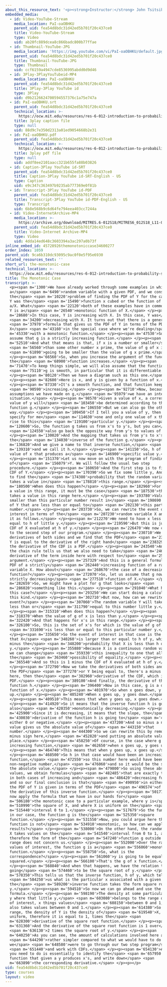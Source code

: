 ```yaml
---
about_this_resource_text: '<p><strong>Instructor:</strong> John Tsitsiklis</p>'
embedded_media:
  - id: Video-YouTube-Stream
    media_location: PaI-oaOBHKU
    parent_uid: fea54d8bdc31d42ed5b701f20c437ce0
    title: Video-YouTube-Stream
    type: Video
    uid: ab20fc889dcea8c866badc800b77ffae
  - id: Thumbnail-YouTube-JPG
    media_location: 'https://img.youtube.com/vi/PaI-oaOBHKU/default.jpg'
    parent_uid: fea54d8bdc31d42ed5b701f20c437ce0
    title: Thumbnail-YouTube-JPG
    type: Thumbnail
    uid: ccf6159a4947cde8536995abdd0d9d46
  - id: 3Play-3PlayYouTubeid-MP4
    media_location: PaI-oaOBHKU
    parent_uid: fea54d8bdc31d42ed5b701f20c437ce0
    title: 3Play-3Play YouTube id
    type: 3Play
    uid: d9b2126624700594557376c1a75e747a
  - id: PaI-oaOBHKU.srt
    parent_uid: fea54d8bdc31d42ed5b701f20c437ce0
    technical_location: >-
      https://ocw.mit.edu/resources/res-6-012-introduction-to-probability-spring-2018/part-i-the-fundamentals/the-monotonic-case/PaI-oaOBHKU.srt
    title: 3play caption file
    type: null
    uid: 88d9c7e350d2313a01ed9054668b2e31
  - id: PaI-oaOBHKU.pdf
    parent_uid: fea54d8bdc31d42ed5b701f20c437ce0
    technical_location: >-
      https://ocw.mit.edu/resources/res-6-012-introduction-to-probability-spring-2018/part-i-the-fundamentals/the-monotonic-case/PaI-oaOBHKU.pdf
    title: 3play pdf file
    type: null
    uid: addf8ee2101aacc321b655fa88b03826
  - id: Caption-3Play YouTube id-SRT
    parent_uid: fea54d8bdc31d42ed5b701f20c437ce0
    title: Caption-3Play YouTube id-SRT-English - US
    type: Caption
    uid: e9c347c363497b9235ab777369e0f81b
  - id: Transcript-3Play YouTube id-PDF
    parent_uid: fea54d8bdc31d42ed5b701f20c437ce0
    title: Transcript-3Play YouTube id-PDF-English - US
    type: Transcript
    uid: 6b8e568b9c6d64fe794eea403cc7244a
  - id: Video-InternetArchive-MP4
    media_location: >-
      https://archive.org/download/MITRES.6-012S18/MITRES6_012S18_L11-06_300k.mp4
    parent_uid: fea54d8bdc31d42ed5b701f20c437ce0
    title: Video-Internet Archive-MP4
    type: Video
    uid: 4dda14ed648c3603394a3ac297a0b73f
inline_embed_id: 45728926themonotoniccase34600277
order_index: 1059
parent_uid: 9ca6b310dc93095c9ac0f0e5f95e6930
related_resources_text: ''
short_url: the-monotonic-case
technical_location: >-
  https://ocw.mit.edu/resources/res-6-012-introduction-to-probability-spring-2018/part-i-the-fundamentals/the-monotonic-case
title: The Monotonic Case
transcript: >-
  <p><span m='1300'>We have already worked through some examples in which X was
  a</span> <span m='6490'>random variable with a given PDF, and we considered
  the</span> <span m='10220'>problem of finding the PDF of Y for the case where
  Y was the</span> <span m='15490'>function x cubed or the function of the form
  a/X. What</span> <span m='22120'>both of these examples have in common is that
  Y is a</span> <span m='26540'>monotonic function of X.</span> </p><p><span
  m='28680'>In this case, Y is increasing with X. In this case, Y was</span>
  <span m='34200'>decreasing with X. It turns out that there is a general</span>
  <span m='37970'>formula that gives us the PDF of Y in terms of the PDF of
  X</span> <span m='43160'>in the special case where we're dealing</span> <span
  m='45330'>with a monotonic function.</span> </p><p><span m='47530'>So, let us
  assume that g is a strictly increasing function.</span> </p><p><span
  m='52510'>And what that means is that, if x is a number or smaller</span>
  <span m='56560'>than some other number x prime, the value of g of x is</span>
  <span m='61890'>going to be smaller than the value of g x prime.</span>
  </p><p><span m='66560'>So, when you increase the argument of the function,
  the</span> <span m='68900'>function increases.</span> </p><p><span
  m='71470'>To keep things simple, we will also assume that the function</span>
  <span m='75110'>g is smooth, in particular that it is differentiable.</span>
  </p><p><span m='80120'>Then we have a diagram such as this one.</span>
  </p><p><span m='82600'>Here is x, and y is given by a function of x.</span>
  </p><p><span m='87330'>It's a smooth function, and that function keeps</span>
  <span m='90590'>increasing.</span> </p><p><span m='92710'>Now, because of the
  assumptions we have made on g,</span> <span m='95979'>we have an interesting
  situation.</span> </p><p><span m='98570'>Given a value of x, a corresponding
  value of y will</span> <span m='103450'>be determined according to the
  function g.</span> </p><p><span m='106550'>But we can also go the other
  way.</span> </p><p><span m='109450'>If I tell you a value of y, then you can
  specify for me</span> <span m='114630'>one and only one value of x that gives
  rise to this</span> <span m='119100'>particular y.</span> </p><p><span
  m='120600'>So, the function g takes us from x's to y's, but you can</span>
  <span m='124550'>also go back the opposite way from y's to values of x.</span>
  </p><p><span m='130020'>And the mapping that takes us from y's to x's, this is
  the</span> <span m='134030'>inverse of the function g.</span> </p><p><span
  m='136820'>And we give a name to that inverse function,</span> <span
  m='139310'>and we call it h.</span> </p><p><span m='141150'>So, h of y is the
  value of x that produces a</span> <span m='146900'>specific value y.</span>
  </p><p><span m='151370'>Let us now move on with the program of finding the PDF
  of</span> <span m='156079'>Y. We will follow the usual two step
  procedure.</span> </p><p><span m='160650'>And the first step is to find the
  CDF of Y.</span> </p><p><span m='170390'>So we fix some little y, And we want
  to find the</span> <span m='174380'>probability that the random variable y
  takes a value in</span> <span m='178810'>this range.</span> </p><p><span
  m='180500'>When does this happen?</span> </p><p><span m='182960'>For Y to take
  a value in this range, it must be the case</span> <span m='187530'>that X
  takes a value in this range here.</span> </p><p><span m='193780'>Values of X
  smaller than this particular number result in</span> <span m='198690'>values
  of Y that are less than or equal to</span> <span m='202130'>this particular
  number.</span> </p><p><span m='203730'>So, we can rewrite the event of
  interest in terms of the</span> <span m='207230'>random variable X and write
  it as follows.</span> </p><p><span m='212270'>We need to have x less than or
  equal to h of little y.</span> </p><p><span m='219590'>But this is just the
  CDF of X evaluated at h of y.</span> </p><p><span m='226470'>We now carry out
  to the second step of our program.</span> </p><p><span m='230710'>We take
  derivatives of both sides and we find that the PDF</span> <span m='234600'>of
  Y is equal to the derivative of the right hand</span> <span m='238329'>side,
  the derivative of the CDF is a PDF.</span> </p><p><span m='243540'>And then
  the chain rule tells us that we also need to take</span> <span m='246760'>the
  derivative of the term inside here with respect to</span> <span m='251412'>its
  argument.</span> </p><p><span m='257329'>And this is a general formula for the
  PDF of a strictly</span> <span m='262440'>increasing function of a random
  variable X. How about</span> <span m='268670'>the case of a decreasing
  function?</span> </p><p><span m='272070'>So, let us assume that g now is a
  strictly decreasing</span> <span m='277510'>function of X.</span> </p><p><span
  m='282659'>So, we might have a plot for g that looks</span> <span
  m='286020'>something like this.</span> </p><p><span m='291040'>What happens in
  this case?</span> </p><p><span m='293250'>We can start doing a calculation of
  this kind.</span> </p><p><span m='302710'>But now, how can we rewrite this
  event?</span> </p><p><span m='307060'>The random variable Y will take a value
  less than or</span> <span m='311790'>equal to this number little y.</span>
  </p><p><span m='315310'>When does this happen?</span> </p><p><span
  m='318370'>When the value of g of x is less than y.</span> </p><p><span
  m='322420'>And that happens for x's in this range.</span> </p><p><span
  m='326100'>So, this is the set of x's for which is the value of g of x</span>
  <span m='331690'>is less than or equal to this particular number y.</span>
  </p><p><span m='335650'>So the event of interest in that case is the event
  that X</span> <span m='340260'>is larger than or equal to h of y, which is 1
  minus the</span> <span m='348200'>probability that X is less than h of
  y.</span> </p><p><span m='355880'>Because X is a continuous random variable,
  we can change</span> <span m='359330'>this inequality to one that allows
  the</span> <span m='363460'>possibility of equality.</span> </p><p><span
  m='365540'>And so this is 1 minus the CDF of X evaluated at h of y.</span>
  </p><p><span m='372790'>Now we take the derivatives of both sides and we find
  the PDF</span> <span m='377270'>or Y being equal to, there's a minus sign
  here, then the</span> <span m='382960'>derivative of the CDF, which is the
  PDF.</span> </p><p><span m='389100'>And finally, the derivative of the
  function h.</span> </p><p><span m='396400'>Now in this case, g is a decreasing
  function of x.</span> </p><p><span m='401970'>So when x goes down, y goes
  up.</span> </p><p><span m='405240'>When x goes up, y goes down.</span>
  </p><p><span m='409510'>This means that when y goes up, x goes down.</span>
  </p><p><span m='414920'>So it means that the inverse function h is going to be
  also</span> <span m='420350'>monotonically decreasing.</span> </p><p><span
  m='425900'>Since it is decreasing, it means that the slope, the</span> <span
  m='430030'>derivative of the function h is going to</span> <span m='433220'>be
  either 0 or negative.</span> </p><p><span m='437200'>And so minus a negative
  value gives us the absolute value of</span> <span m='443150'>that
  number.</span> </p><p><span m='444300'>So we can rewrite this by removing this
  minus sign here,</span> <span m='452820'>and putting an absolute value in this
  place.</span> </p><p><span m='458250'>Of course, in the case where g is an
  increasing function,</span> <span m='462650'>when x goes up, y goes up.</span>
  </p><p><span m='464740'>This means that when y goes up, x goes up.</span>
  </p><p><span m='468500'>So h in that case would have been an increasing
  function,</span> <span m='472550'>so this number here would have been a
  non-negative number,</span> <span m='476060'>and so it would be the same as
  the absolute value.</span> </p><p><span m='479800'>So using these absolute
  values, we obtain formulas</span> <span m='482485'>that are exactly the same
  in both cases of increasing and</span> <span m='486420'>decreasing functions,
  and so our final conclusion is that</span> <span m='490950'>in either case,
  the PDF of Y is given in terms of the PDF</span> <span m='496574'>of X times
  the derivative of this inverse function.</span> </p><p><span m='501770'>Let us
  now apply the formula that we have in our hands for</span> <span
  m='506180'>the monotonic case to a particular example, where y is</span> <span
  m='510990'>the square of X, and where X is uniform on the</span> <span
  m='515440'>interval 0 to 1.</span> </p><p><span m='517679'>So the function g,
  in our case, the function g is the</span> <span m='525350'>square
  function.</span> </p><p><span m='531550'>Now, you could argue here that this
  function is not</span> <span m='534910'>monotonic, so how can we apply our
  results?</span> </p><p><span m='538000'>On the other hand, the random variable
  X takes values on the</span> <span m='541540'>interval from 0 to 1, and
  therefore the form of the</span> <span m='547240'>function g outside that
  range does not concern us.</span> </p><p><span m='552000'>Over the range of
  values of interest, the function g is a</span> <span m='556060'>monotonic
  function.</span> </p><p><span m='558750'>So, what is the
  correspondence?</span> </p><p><span m='561060'>y is going to be equal to x
  squared.</span> </p><p><span m='566100'>That's the g of x function.</span>
  </p><p><span m='568840'>And when that happens, we have the relation that x is
  going</span> <span m='574460'>to be the square root of y.</span> </p><p><span
  m='578350'>This tells us that the inverse function, h of y, which tells</span>
  <span m='584250'>us what is the particular x associated with a given y,
  the</span> <span m='589200'>inverse function takes the form square root of
  y.</span> </p><p><span m='594510'>So now we can go ahead and use the
  formula.</span> </p><p><span m='598190'>The density at some particular little
  y where that little y,</span> <span m='603080'>belongs to the range of values
  of interest, x things values</span> <span m='608150'>between 0 and 1, so y
  also takes values between 0 and 1.</span> </p><p><span m='614380'>So over that
  range, the density of Y is the density of</span> <span m='619540'>X, which is
  uniform, therefore it is equal to 1, times the</span> <span
  m='628300'>derivative of the square root function.</span> </p><p><span
  m='631360'>And the derivative of the square root function is 1 over</span>
  <span m='636130'>2 times the square root of y.</span> </p><p><span
  m='640250'>As you can see, the amount of calculations involved here are</span>
  <span m='644290'>rather simpler compared to what we would have to do if
  we</span> <span m='648580'>were to go through our two step program</span>
  <span m='651440'>and work with CDFs.</span> </p><p><span m='654130'>All that
  you need to do is essentially to identify the</span> <span m='657950'>inverse
  function that given a y produces x's, and write down</span> <span
  m='663890'>the corresponding derivative.</span> </p><p></p>
uid: fea54d8bdc31d42ed5b701f20c437ce0
type: courses
layout: video
---
```

